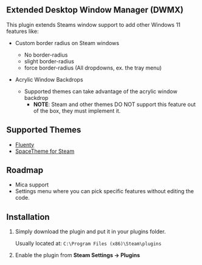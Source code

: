## Extended Desktop Window Manager (DWMX)

This plugin extends Steams window support to add other Windows 11 features like: 

* Custom border radius on Steam windows
    * No border-radius
    * slight border-radius
    * force border-radius (All dropdowns, ex. the tray menu)

* Acrylic Window Backdrops
    * Supported themes can take advantage of the acrylic window backdrop
        * **NOTE**: Steam and other themes DO NOT support this feature out of the box, they must implement it.


## Supported Themes

* [Fluenty](https://steambrew.app/fluenty-steam)
* [SpaceTheme for Steam](https://steambrew.app/theme?id=zQndv1rI0FXLh3QTRgOL)


## Roadmap

* Mica support
* Settings menu where you can pick specific features without editing the code. 


## Installation

1. Simply download the plugin and put it in your plugins folder. 

    Usually located at: `C:\Program Files (x86)\Steam\plugins`

1. Enable the plugin from **Steam Settings -> Plugins**

